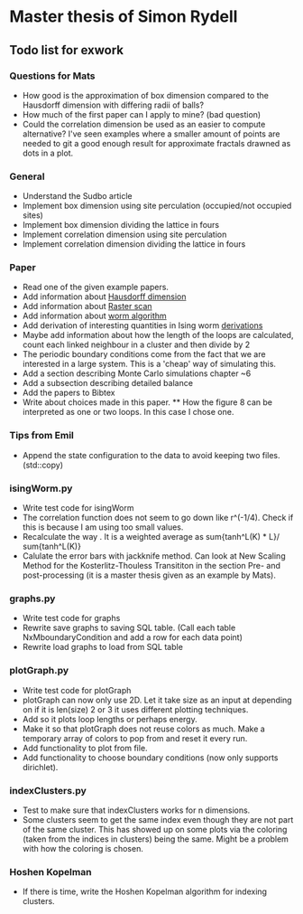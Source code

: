 # Master thesis of Simon Rydell

## Todo list for exwork ##

### Questions for Mats ###

* How good is the approximation of box dimension compared to the Hausdorff dimension with differing radii of balls?
* How much of the first paper can I apply to mine? (bad question)
* Could the correlation dimension be used as an easier to compute alternative? I've seen examples where a smaller amount of points are needed to git a good enough result for approximate fractals drawned as dots in a plot.

### General ###

* Understand the Sudbo article
* Implement box dimension using site perculation (occupied/not occupied sites)
* Implement box dimension dividing the lattice in fours
* Implement correlation dimension using site perculation
* Implement correlation dimension dividing the lattice in fours

### Paper ###

* Read one of the given example papers.
* Add information about [Hausdorff dimension](https://en.wikipedia.org/wiki/Hausdorff_dimension)
* Add information about [Raster scan](https://en.wikipedia.org/wiki/Raster_scan)
* Add information about [worm algorithm](./literature/worm_algorithm_lecturenotes.pdf)
* Add derivation of interesting quantities in Ising worm [derivations](./literature/worm_derivations.pdf)
* Maybe add information about how the length of the loops are calculated, count each linked neighbour in a cluster and then divide by 2
* The periodic boundary conditions come from the fact that we are interested in a large system. This is a 'cheap' way of simulating this.
* Add a section describing Monte Carlo simulations chapter ~6
* Add a subsection describing detailed balance
* Add the papers to Bibtex
* Write about choices made in this paper. 
** How the figure 8 can be interpreted as one or two loops. In this case I chose one. 

### Tips from Emil ###

* Append the state configuration to the data to avoid keeping two files. (std::copy)

### isingWorm.py ###

* Write test code for isingWorm
* The correlation function does not seem to go down like r^(-1/4). Check if this is because I am using too small values.
* Recalculate the way <L>. It is a weighted average as sum{tanh^L(K) * L}/ sum{tanh^L(K)}
* Calulate the error bars with jackknife method. Can look at New Scaling Method for the Kosterlitz-Thouless Transititon in the section Pre- and post-processing (it is a master thesis given as an example by Mats).

### graphs.py ###

* Write test code for graphs
* Rewrite save graphs to saving SQL table. (Call each table NxMboundaryCondition and add a row for each data point)
* Rewrite load graphs to load from SQL table

### plotGraph.py ###

* Write test code for plotGraph
* plotGraph can now only use 2D. Let it take size as an input at depending on if it is len(size) 2 or 3 it uses different plotting techniques.
* Add so it plots loop lengths or perhaps energy.
* Make it so that plotGraph does not reuse colors as much. Make a temporary array of colors to pop from and reset it every run.
* Add functionality to plot from file.
* Add functionality to choose boundary conditions (now only supports dirichlet).

### indexClusters.py ###

* Test to make sure that indexClusters works for n dimensions.
* Some clusters seem to get the same index even though they are not part of the same cluster. This has showed up on some plots via the coloring (taken from the indices in clusters) being the same. Might be a problem with how the coloring is chosen.

### Hoshen Kopelman ###

* If there is time, write the Hoshen Kopelman algorithm for indexing clusters.
